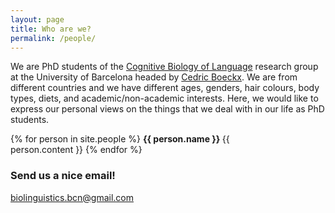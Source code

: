 ```yaml
---
layout: page
title: Who are we?
permalink: /people/
---
```


We are PhD students of the [Cognitive Biology of Language](http://bioling.ub.edu) research group at the University of Barcelona headed by [Cedric Boeckx](http://bioling.ub.edu/index.php/people/cedric-boeckx/). We are from different countries and we have different ages, genders, hair colours, body types, diets, and academic/non-academic interests. Here, we would like to express our personal views on the things that we deal with in our life as PhD students.

{% for person in site.people %}
<img src="{{ person.photo }}" align="right" width="10%" style="border-radius: 50%"> <b> {{ person.name }} </b><a href="https://twitter.com/{{ person.twitter }}" target="_blank"><i class="fab fa-twitter"></i></a>
{{ person.content }}
{% endfor %}

### Send us a nice email!

[biolinguistics.bcn@gmail.com](mailto:biolinguistics.bcn@gmail.com)
